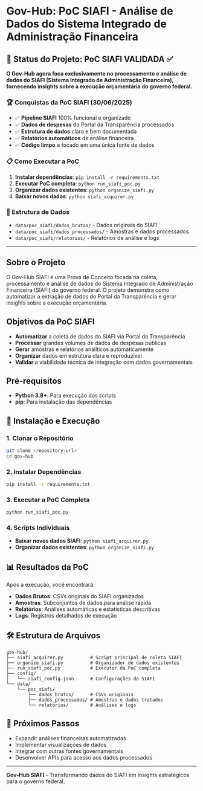 # Gov-Hub: PoC SIAFI - Análise de Dados do Sistema Integrado de Administração Financeira

## 🎯 Status do Projeto: PoC SIAFI VALIDADA ✅

**O Gov-Hub agora foca exclusivamente no processamento e análise de dados do SIAFI (Sistema Integrado de Administração Financeira), fornecendo insights sobre a execução orçamentária do governo federal.**

### 🏆 Conquistas da PoC SIAFI (30/06/2025)
- ✅ **Pipeline SIAFI** 100% funcional e organizado
- ✅ **Dados de despesas** do Portal da Transparência processados
- ✅ **Estrutura de dados** clara e bem documentada
- ✅ **Relatórios automáticos** de análise financeira
- ✅ **Código limpo** e focado em uma única fonte de dados

### 📋 Como Executar a PoC
1. **Instalar dependências**: `pip install -r requirements.txt`
2. **Executar PoC completa**: `python run_siafi_poc.py`
3. **Organizar dados existentes**: `python organize_siafi.py`
4. **Baixar novos dados**: `python siafi_acquirer.py`

### 📁 Estrutura de Dados
- `data/poc_siafi/dados_brutos/` - Dados originais do SIAFI
- `data/poc_siafi/dados_processados/` - Amostras e dados processados
- `data/poc_siafi/relatorios/` - Relatórios de análise e logs

---

## Sobre o Projeto

O Gov-Hub SIAFI é uma Prova de Conceito focada na coleta, processamento e análise de dados do Sistema Integrado de Administração Financeira (SIAFI) do governo federal. O projeto demonstra como automatizar a extração de dados do Portal da Transparência e gerar insights sobre a execução orçamentária.

## Objetivos da PoC SIAFI

- **Automatizar** a coleta de dados do SIAFI via Portal da Transparência
- **Processar** grandes volumes de dados de despesas públicas
- **Gerar** amostras e relatórios analíticos automaticamente
- **Organizar** dados em estrutura clara e reproduzível
- **Validar** a viabilidade técnica de integração com dados governamentais

## Pré-requisitos

- **Python 3.8+**: Para execução dos scripts
- **pip**: Para instalação das dependências

## 🚀 Instalação e Execução

### 1. Clonar o Repositório
```bash
git clone <repository-url>
cd gov-hub
```

### 2. Instalar Dependências
```bash
pip install -r requirements.txt
```

### 3. Executar a PoC Completa
```bash
python run_siafi_poc.py
```

### 4. Scripts Individuais

- **Baixar novos dados SIAFI**: `python siafi_acquirer.py`
- **Organizar dados existentes**: `python organize_siafi.py`

## 📊 Resultados da PoC

Após a execução, você encontrará:

- **Dados Brutos**: CSVs originais do SIAFI organizados
- **Amostras**: Subconjuntos de dados para análise rápida  
- **Relatórios**: Análises automáticas e estatísticas descritivas
- **Logs**: Registros detalhados de execução

## 🛠 Estrutura de Arquivos

```
gov-hub/
├── siafi_acquirer.py          # Script principal de coleta SIAFI
├── organize_siafi.py          # Organizador de dados existentes
├── run_siafi_poc.py           # Executor da PoC completa
├── config/
│   └── siafi_config.json      # Configurações do SIAFI
└── data/
    └── poc_siafi/
        ├── dados_brutos/      # CSVs originais
        ├── dados_processados/ # Amostras e dados tratados
        └── relatorios/        # Análises e logs
```

## 🎯 Próximos Passos

- Expandir análises financeiras automatizadas
- Implementar visualizações de dados
- Integrar com outras fontes governamentais
- Desenvolver APIs para acesso aos dados processados

---

**Gov-Hub SIAFI** - Transformando dados do SIAFI em insights estratégicos para o governo federal.
